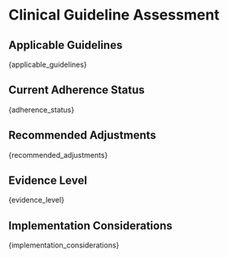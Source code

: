# Clinical Guideline Assessment
## Applicable Guidelines
{applicable_guidelines}

## Current Adherence Status
{adherence_status}

## Recommended Adjustments
{recommended_adjustments}

## Evidence Level
{evidence_level}

## Implementation Considerations
{implementation_considerations}

